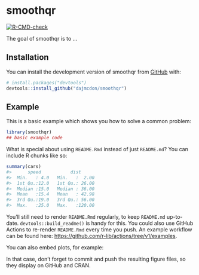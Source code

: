 
<!-- README.md is generated from README.Rmd. Please edit that file -->

# smoothqr

<!-- badges: start -->

[![R-CMD-check](https://github.com/dajmcdon/smoothqr/actions/workflows/R-CMD-check.yaml/badge.svg)](https://github.com/dajmcdon/smoothqr/actions/workflows/R-CMD-check.yaml)
<!-- badges: end -->

The goal of smoothqr is to …

## Installation

You can install the development version of smoothqr from
[GitHub](https://github.com/) with:

``` r
# install.packages("devtools")
devtools::install_github("dajmcdon/smoothqr")
```

## Example

This is a basic example which shows you how to solve a common problem:

``` r
library(smoothqr)
## basic example code
```

What is special about using `README.Rmd` instead of just `README.md`?
You can include R chunks like so:

``` r
summary(cars)
#>      speed           dist       
#>  Min.   : 4.0   Min.   :  2.00  
#>  1st Qu.:12.0   1st Qu.: 26.00  
#>  Median :15.0   Median : 36.00  
#>  Mean   :15.4   Mean   : 42.98  
#>  3rd Qu.:19.0   3rd Qu.: 56.00  
#>  Max.   :25.0   Max.   :120.00
```

You’ll still need to render `README.Rmd` regularly, to keep `README.md`
up-to-date. `devtools::build_readme()` is handy for this. You could also
use GitHub Actions to re-render `README.Rmd` every time you push. An
example workflow can be found here:
<https://github.com/r-lib/actions/tree/v1/examples>.

You can also embed plots, for example:

In that case, don’t forget to commit and push the resulting figure
files, so they display on GitHub and CRAN.
